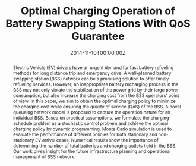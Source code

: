 ---
title: Optimal Charging Operation of Battery Swapping Stations With QoS Guarantee
authors:
 - Bo Sun
 - "**Xiaoqi Tan**"
 - Danny H.K. Tsang
date: "2014-11-10T00:00:00Z"
# doi: ""

tags: 
  - Smart Grid

# Schedule page publish date (NOT publication's date).
#publishDate: "2019-11-10T00:00:00Z"

# Publication type.
# Legend: 0 = Uncategorized; 1 = Conference paper; 2 = Journal article;
# 3 = Preprint / Working Paper; 4 = Report; 5 = Book; 6 = Book section;
# 7 = Thesis; 8 = Patent
publication_types: ["1"]

# Publication name and optional abbreviated publication name.
publication: "2014 IEEE International Conference on Smart Grid Communications (SmartGridComm)"
publication_short: ""

abstract: Electric Vehicle (EV) drivers have an urgent demand for fast battery refueling methods for long distance trip and emergency drive. A well-planned battery swapping station (BSS) network can be a promising solution to offer timely refueling services. However, an inappropriate battery recharging process in the BSS may not only violate the stabilization of the power grid by their large power consumption, but also increase the charging cost from the BSS operators' point of view. In this paper, we aim to obtain the optimal charging policy to minimize the charging cost while ensuring the quality of service (QoS) of the BSS. A novel queueing network model is proposed to capture the operation nature for an individual BSS. Based on practical assumptions, we formulate the charging schedule problem as a stochastic control problem and achieve the optimal charging policy by dynamic programming. Monte Carlo simulation is used to evaluate the performance of different policies for both stationary and non-stationary EV arrival cases. Numerical results show the importance of determining the number of total batteries and charging outlets held in the BSS. Our work gives insight for the future infrastructure planning and operational management of BSS network.

# Summary. An optional shortened abstract.
# summary: This paper concerns the mechanism design for online resource allocation in a strategic setting. In this setting, a single supplier allocates capacity-limited resources to requests that arrive in a sequential and arbitrary manner. Each request is associated with an agent who may act selfishly to misreport the requirement and valuation of her request.

# tags:
# - Source Themes
featured: false

links:
 - icon: ieee
   icon_pack: ai
   name: "IEEE Xplore "
   url: "https://ieeexplore.ieee.org/document/7007615"
   
url_pdf: https://www.sigmetrics.org/mama/abstracts/Tan.pdf
url_code: ''
url_dataset: ''
url_poster: ''
url_project: ''
url_slides: ''
url_source: ''
url_video: ''

# Featured image
# To use, add an image named `featured.jpg/png` to your page's folder.
image:
  caption:
  focal_point: ""
  preview_only: true

# Associated Projects (optional).
#   Associate this publication with one or more of your projects.
#   Simply enter your project's folder or file name without extension.
#   E.g. `internal-project` references `content/project/internal-project/index.md`.
#   Otherwise, set `projects: []`.
# projects: []

# Slides (optional).
#   Associate this publication with Markdown slides.
#   Simply enter your slide deck's filename without extension.
#   E.g. `slides: "example"` references `content/slides/example/index.md`.
#   Otherwise, set `slides: ""`.
# slides: example
---